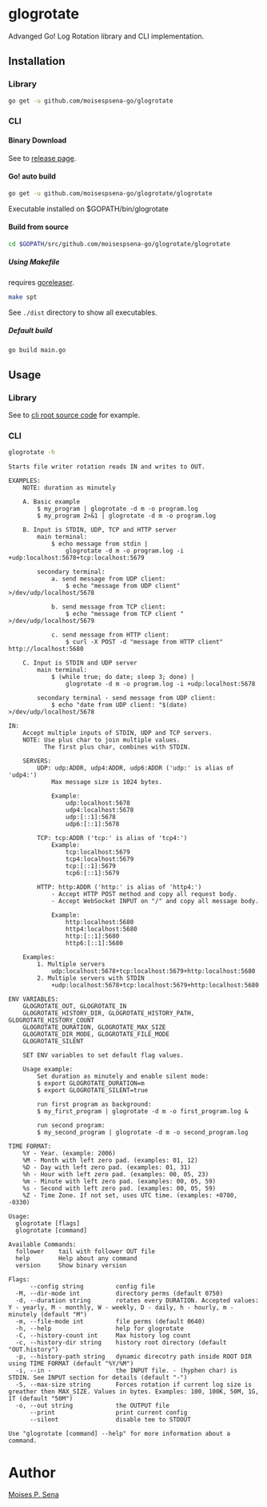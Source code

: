 # glogrotate

Advanged Go! Log Rotation library and CLI implementation.

## Installation

### Library
```bash
go get -u github.com/moisespsena-go/glogrotate
```

### CLI

#### Binary Download

See to [release page](https://github.com/moisespsena-go/glogrotate/releases).


#### Go! auto build

```bash
go get -u github.com/moisespsena-go/glogrotate/glogrotate
```

Executable installed on $GOPATH/bin/glogrotate

#### Build from source

```bash
cd $GOPATH/src/github.com/moisespsena-go/glogrotate/glogrotate
```

##### Using Makefile

requires [goreleaser](https://goreleaser.com/).

```bash
make spt
```

See `./dist` directory to show all executables.

##### Default build

```bash
go build main.go
```

## Usage

### Library

See to [cli root source code](https://github.com/moisespsena-go/glogrotate/blob/master/glogrotate/cmd/root.go#L60) for example.

### CLI
    
```bash
glogrotate -h
```

    Starts file writer rotation reads IN and writes to OUT.
    
    EXAMPLES:
        NOTE: duration as minutely
    
        A. Basic example
            $ my_program | glogrotate -d m -o program.log
            $ my_program 2>&1 | glogrotate -d m -o program.log
        
        B. Input is STDIN, UDP, TCP and HTTP server
            main terminal:
                $ echo message from stdin | 
                    glogrotate -d m -o program.log -i +udp:localhost:5678+tcp:localhost:5679
    
            secondary terminal:
                a. send message from UDP client:
                    $ echo "message from UDP client" >/dev/udp/localhost/5678
    
                b. send message from TCP client:
                    $ echo "message from TCP client " >/dev/udp/localhost/5679
    
                c. send message from HTTP client:
                    $ curl -X POST -d "message from HTTP client" http://localhost:5680
    
        C. Input is STDIN and UDP server
            main terminal:
                $ (while true; do date; sleep 3; done) | 
                    glogrotate -d m -o program.log -i +udp:localhost:5678
    
            secondary terminal - send message from UDP client:
                $ echo "date from UDP client: "$(date) >/dev/udp/localhost/5678
    
    IN:
        Accept multiple inputs of STDIN, UDP and TCP servers.
        NOTE: Use plus char to join multiple values.
              The first plus char, combines with STDIN.
    
        SERVERS:
            UDP: udp:ADDR, udp4:ADDR, udp6:ADDR ('udp:' is alias of 'udp4:')
                Max message size is 1024 bytes.
    
                Example:
                    udp:localhost:5678
                    udp4:localhost:5678
                    udp:[::1]:5678
                    udp6:[::1]:5678
    
            TCP: tcp:ADDR ('tcp:' is alias of 'tcp4:')
                Example:
                    tcp:localhost:5679
                    tcp4:localhost:5679
                    tcp:[::1]:5679
                    tcp6:[::1]:5679
    
            HTTP: http:ADDR ('http:' is alias of 'http4:')
                - Accept HTTP POST method and copy all request body.
                - Accept WebSocket INPUT on "/" and copy all message body.
    
                Example:
                    http:localhost:5680
                    http4:localhost:5680
                    http:[::1]:5680
                    http6:[::1]:5680
        
        Examples:
            1. Multiple servers
                udp:localhost:5678+tcp:localhost:5679+http:localhost:5680
            2. Multiple servers with STDIN
                +udp:localhost:5678+tcp:localhost:5679+http:localhost:5680
    
    ENV VARIABLES:
        GLOGROTATE_OUT, GLOGROTATE_IN
        GLOGROTATE_HISTORY_DIR, GLOGROTATE_HISTORY_PATH, GLOGROTATE_HISTORY_COUNT 
        GLOGROTATE_DURATION, GLOGROTATE_MAX_SIZE  
        GLOGROTATE_DIR_MODE, GLOGROTATE_FILE_MODE
        GLOGROTATE_SILENT
    
        SET ENV variables to set default flag values.
    
        Usage example:
            Set duration as minutely and enable silent mode:
            $ export GLOGROTATE_DURATION=m
            $ export GLOGROTATE_SILENT=true
            
            run first program as background:
            $ my_first_program | glogrotate -d m -o first_program.log &
    
            run second program:
            $ my_second_program | glogrotate -d m -o second_program.log		
        
    TIME FORMAT:
        %Y - Year. (example: 2006)
        %M - Month with left zero pad. (examples: 01, 12)
        %D - Day with left zero pad. (examples: 01, 31)
        %h - Hour with left zero pad. (examples: 00, 05, 23)
        %m - Minute with left zero pad. (examples: 00, 05, 59)
        %s - Second with left zero pad. (examples: 00, 05, 59)
        %Z - Time Zone. If not set, uses UTC time. (examples: +0700, -0330)
    
    Usage:
      glogrotate [flags]
      glogrotate [command]
    
    Available Commands:
      follower    tail with follower OUT file
      help        Help about any command
      version     Show binary version
    
    Flags:
          --config string         config file
      -M, --dir-mode int          directory perms (default 0750)
      -d, --duration string       rotates every DURATION. Accepted values: Y - yearly, M - monthly, W - weekly, D - daily, h - hourly, m - minutely (default "M")
      -m, --file-mode int         file perms (default 0640)
      -h, --help                  help for glogrotate
      -C, --history-count int     Max history log count
      -c, --history-dir string    history root directory (default "OUT.history")
      -p, --history-path string   dynamic direcotry path inside ROOT DIR using TIME FORMAT (default "%Y/%M")
      -i, --in -                  the INPUT file. - (hyphen char) is STDIN. See INPUT section for details (default "-")
      -S, --max-size string       Forces rotation if current log size is greather then MAX_SIZE. Values in bytes. Examples: 100, 100K, 50M, 1G, 1T (default "50M")
      -o, --out string            the OUTPUT file
          --print                 print current config
          --silent                disable tee to STDOUT
    
    Use "glogrotate [command] --help" for more information about a command.

# Author
[Moises P. Sena](https://github.com/moisespsena)
